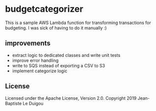 # budgetcategorizer

This is a sample AWS Lambda function for transforming transactions for budgeting.
I was sick of having to do it manually :)


## improvements

* extract logic to dedicated classes and write unit tests
* improve error handling
* write to SQS instead of exporting a CSV to S3
* implement categorize logic

## License
Licensed under the Apache License, Version 2.0.
Copyright 2019 Jean-Baptiste Le Duigou
